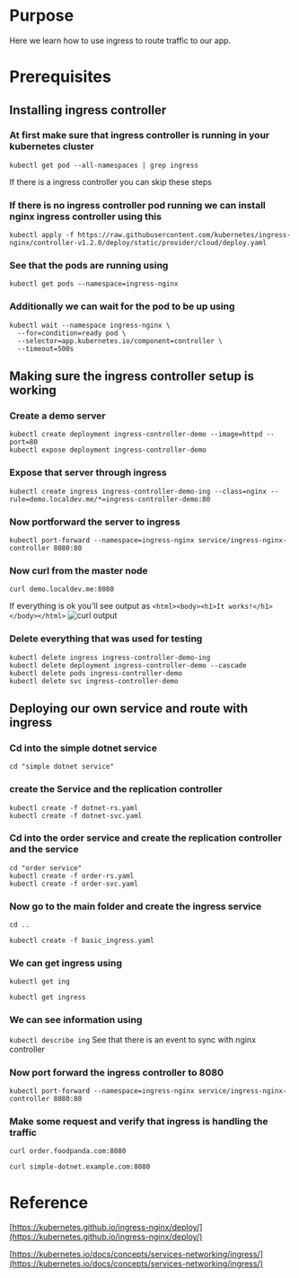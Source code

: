 # Purpose
Here we learn how to use ingress to route traffic to our app.

# Prerequisites
## Installing ingress controller
### At first make sure that ingress controller is running in your kubernetes cluster
`kubectl get pod --all-namespaces | grep ingress`

If there is a ingress controller you can skip these steps

### If there is no ingress controller pod running we can install nginx ingress controller using this
`kubectl apply -f https://raw.githubusercontent.com/kubernetes/ingress-nginx/controller-v1.2.0/deploy/static/provider/cloud/deploy.yaml`

### See that the pods are running using
`kubectl get pods --namespace=ingress-nginx`

### Additionally we can wait for the pod to be up using
```
kubectl wait --namespace ingress-nginx \
  --for=condition=ready pod \
  --selector=app.kubernetes.io/component=controller \
  --timeout=500s
```

## Making sure the ingress controller setup is working

### Create a demo server
```
kubectl create deployment ingress-controller-demo --image=httpd --port=80
kubectl expose deployment ingress-controller-demo
```

### Expose that server through ingress
```
kubectl create ingress ingress-controller-demo-ing --class=nginx --rule=demo.localdev.me/*=ingress-controller-demo:80
```

### Now portforward the server to ingress
`kubectl port-forward --namespace=ingress-nginx service/ingress-nginx-controller 8080:80`

### Now curl from the master node
`curl demo.localdev.me:8080`

If everything is ok you'll see output as `<html><body><h1>It works!</h1></body></html>`
![curl output](https://raw.githubusercontent.com/minhaz1217/devops-notes/master/34.%20kubernetes%20ingress%20service/images/01.%20ingress%20controller%20setup%20is%20working.png)

### Delete everything that was used for testing
```
kubectl delete ingress ingress-controller-demo-ing
kubectl delete deployment ingress-controller-demo --cascade
kubectl delete pods ingress-controller-demo
kubectl delete svc ingress-controller-demo
```

## Deploying our own service and route with ingress
### Cd into the simple dotnet service
`cd "simple dotnet service"`

### create the Service and the replication controller
```
kubectl create -f dotnet-rs.yaml
kubectl create -f dotnet-svc.yaml
```

### Cd into the order service and create the replication controller and the service
```
cd "order service"
kubectl create -f order-rs.yaml
kubectl create -f order-svc.yaml
```

### Now go to the main folder and create the ingress service
`cd ..`

`kubectl create -f basic_ingress.yaml`

### We can get ingress using
`kubectl get ing`

`kubectl get ingress`

### We can see information using 
`kubectl describe ing`
See that there is an event to sync with nginx controller

### Now port forward the ingress controller to 8080
`kubectl port-forward --namespace=ingress-nginx service/ingress-nginx-controller 8080:80`


### Make some request and verify that ingress is handling the traffic
`curl order.foodpanda.com:8080`

`curl simple-dotnet.example.com:8080`
# Reference
[https://kubernetes.github.io/ingress-nginx/deploy/](https://kubernetes.github.io/ingress-nginx/deploy/)

[https://kubernetes.io/docs/concepts/services-networking/ingress/](https://kubernetes.io/docs/concepts/services-networking/ingress/)